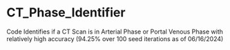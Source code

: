 # CT_Phase_Identifier
Code Identifies if a CT Scan is in Arterial Phase or Portal Venous Phase with relatively high accuracy (94.25% over 100 seed iterations as of 06/16/2024)

